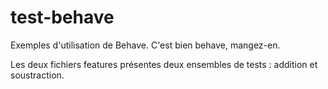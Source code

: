 # test-behave
Exemples d'utilisation de Behave. C'est bien behave, mangez-en.

Les deux fichiers features présentes deux ensembles de tests : addition et soustraction.
